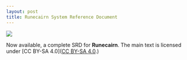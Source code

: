 ```yaml
---
layout: post
title: Runecairn System Reference Document
---
```


<img src="https://img.itch.zone/aW1hZ2UvOTQxNTIyLzYxMDg0NTIucG5n/original/SKUPCg.png">

Now available, a complete SRD for **Runecairn**. The main text is licensed under [CC BY-SA 4.0]([CC BY-SA 4.0](https://creativecommons.org/licenses/by-sa/4.0/).)
